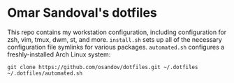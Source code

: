 Omar Sandoval's dotfiles
========================
This repo contains my workstation configuration, including configuration for
zsh, vim, tmux, dwm, st, and more. `install.sh` sets up all of the necessary
configuration file symlinks for various packages. `automated.sh` configures a
freshly-installed Arch Linux system:

    git clone https://github.com/osandov/dotfiles.git ~/.dotfiles
    ~/.dotfiles/automated.sh

